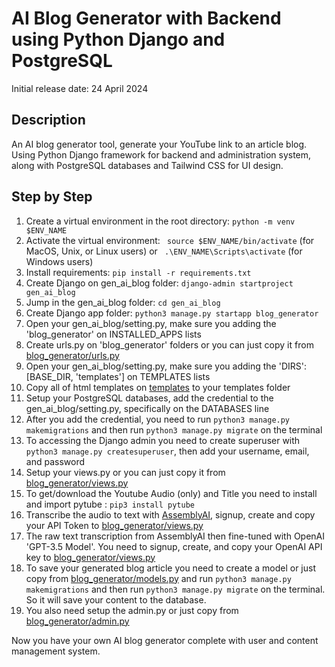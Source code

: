 # AI Blog Generator with Backend using Python Django and PostgreSQL

Initial release date: 24 April 2024

## Description
An AI blog generator tool, generate your YouTube link to an article blog. Using Python Django framework for backend and administration system, along with PostgreSQL databases and Tailwind CSS for UI design.

## Step by Step

1. Create a virtual environment in the root directory: `python -m venv $ENV_NAME`
2. Activate the virtual environment: ` source $ENV_NAME/bin/activate` (for MacOS, Unix, or Linux users) or ` .\ENV_NAME\Scripts\activate` (for Windows users)
3. Install requirements: `pip install -r requirements.txt`
4. Create Django on gen_ai_blog folder: `django-admin startproject gen_ai_blog`
5. Jump in the gen_ai_blog folder: `cd gen_ai_blog`
6. Create Django app folder: `python3 manage.py startapp blog_generator`
7. Open your gen_ai_blog/setting.py, make sure you adding the 'blog_generator' on INSTALLED_APPS lists
8. Create urls.py on 'blog_generator' folders or you can just copy it from [blog_generator/urls.py](https://github.com/1rdiansyah/ai-blog-generator-from-youtube-link/blob/main/blog_generator/urls.py)
9. Open your gen_ai_blog/setting.py, make sure you adding the 'DIRS': [BASE_DIR, 'templates'] on TEMPLATES lists
10. Copy all of html templates on [templates](https://github.com/1rdiansyah/ai-blog-generator-from-youtube-link/tree/237e62c5ab0ae187d9722588509257cb0cc841f0/templates) to your templates folder
11. Setup your PostgreSQL databases, add the credential to the gen_ai_blog/setting.py, specifically on the DATABASES line
12. After you add the credential, you need to run `python3 manage.py makemigrations` and then run `python3 manage.py migrate` on the terminal
13. To accessing the Django admin you need to create superuser with `python3 manage.py createsuperuser`, then add your username, email, and password
14. Setup your views.py or you can just copy it from [blog_generator/views.py](https://github.com/1rdiansyah/ai-blog-generator-from-youtube-link/blob/main/blog_generator/views.py)
15. To get/download the Youtube Audio (only) and Title you need to install and import pytube : `pip3 install pytube`
16. Transcribe the audio to text with [AssemblyAI](https://www.assemblyai.com/), signup, create and copy your API Token to [blog_generator/views.py](https://github.com/1rdiansyah/ai-blog-generator-from-youtube-link/blob/main/blog_generator/views.py)
17. The raw text transcription from AssemblyAI then fine-tuned with OpenAI 'GPT-3.5 Model'. You need to signup, create, and copy your OpenAI API key to [blog_generator/views.py](https://github.com/1rdiansyah/ai-blog-generator-from-youtube-link/blob/main/blog_generator/views.py)
18. To save your generated blog article you need to create a model or just copy from [blog_generator/models.py](https://github.com/1rdiansyah/ai-blog-generator/blob/a583d04087cba973a44248cd3f0f0ce37aa0cea6/blog_generator/models.py) and run `python3 manage.py makemigrations` and then run `python3 manage.py migrate` on the terminal. So it will save your content to the database.
19. You also need setup the admin.py or just copy from [blog_generator/admin.py](https://github.com/1rdiansyah/ai-blog-generator/blob/a583d04087cba973a44248cd3f0f0ce37aa0cea6/blog_generator/admin.py)

Now you have your own AI blog generator complete with user and content management system.
